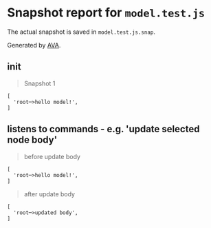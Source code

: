 # Snapshot report for `model.test.js`

The actual snapshot is saved in `model.test.js.snap`.

Generated by [AVA](https://avajs.dev).

## init

> Snapshot 1

    [
      'root─>hello model!',
    ]

## listens to commands - e.g. 'update selected node body'

> before update body

    [
      'root─>hello model!',
    ]

> after update body

    [
      'root─>updated body',
    ]
